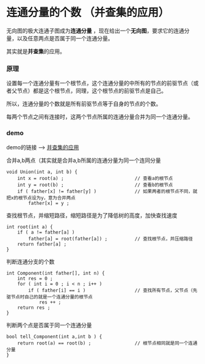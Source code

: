 # 连通分量的个数 （并查集的应用） 

无向图的极大连通子图成为**连通分量** ，现在给出一个**无向图**，要求它的连通分量，以及任意两点是否属于同一个连通分量。 

其实就是**并查集**的应用。 

### 原理 

设置每一个连通分量有一个根节点，这个连通分量的中所有的节点的前驱节点（或者父节点）都是这个根节点，同理，这个根节点的前驱节点是自己。 

所以，连通分量的个数就是所有前驱节点等于自身的节点的个数。

每两个节点之间有连接时，这两个节点所属的连通分量合并为同一个连通分量。 

### demo 

demo的链接 --> [并查集的应用](https://github.com/yuyilei/Algorithms/blob/master/C%2B%2B/Union.cpp)

合并a,b两点（其实就是合并a,b所属的连通分量为同一个连同分量 
```
void Union(int a, int b) {                                 
    int x = root(a) ;                          // 查看a的根节点
    int y = root(b) ;                          // 查看b的根节点  
    if ( father[x] != father[y] )              // 如果两者的根节点不同，就把x的根节点设为y，意为合并两点
        father[x] = y ;  

```

查找根节点，并缩短路径，缩短路径是为了降低树的高度，加快查找速度 

```
int root(int a) {
    if ( a != father[a] ) 
        father[a] = root(father[a]) ;          // 查找根节点，并压缩路径
    return father[a] ;   
}
```

判断连通分支的个数

```
int Component(int father[], int n) {
    int res = 0 ; 
    for ( int i = 0 ; i < n ; i++ ) 
        if ( father[i] == i )                  // 查找所有节点，父节点（先驱节点时自己的就是一个连通分量的根节点   
            res ++ ; 
    return res ; 
}
```

判断两个点是否属于同一个连通分量

```
bool tell_Component(int a,int b ) {
    return root(a) == root(b) ;                // 根节点相同就是同一个连通分量 
}
```